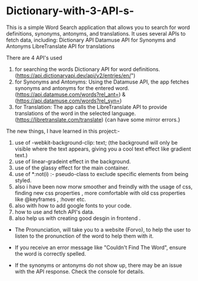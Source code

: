 # Dictionary-with-3-API-s-
This is a simple Word Search application that allows you to search for word definitions, synonyms, antonyms, and translations. It uses several APIs to fetch data, including:
Dictionary API
Datamuse API for Synonyms and Antonyms
LibreTranslate API for translations 

There are 4 API's used 
1) for searching the words Dictionary API for word definitions. (https://api.dictionaryapi.dev/api/v2/entries/en/")
2) for Synonyms and Antonyms: Using the Datamuse API, the app fetches synonyms and antonyms for the entered word. (https://api.datamuse.com/words?rel_ant=) & (https://api.datamuse.com/words?rel_syn=)
3) for Translation: The app calls the LibreTranslate API to provide translations of the word in the selected language. (https://libretranslate.com/translate) {can have some mirror errors.}

The new things, I have learned in this project:-
1) use of  -webkit-background-clip: text; (the background will only be visible where the text appears, giving you a cool text effect like gradient text.)
2) use of linear-gradeint effect in the background.
3) use of the glassy effect for the main container.
4) use of *:not(i) :- pseudo-class to exclude specific elements from being styled.
5) also i have been now morw smoother and freindly with the usage of css, finding new css properties , more comfortable with old css properties like  @keyframes , :hover etc.
6) also with how to add google fonts to your code.
7) how to use and fetch API's data.
8) also help us with creating good desgin in frontend .

* The Pronunciation, will take you to a website (Forvo), to help the user to listen to the pronunction of the word to help them with it.

* If you receive an error message like "Couldn't Find The Word", ensure the word is correctly spelled.
* If the synonyms or antonyms do not show up, there may be an issue with the API response. Check the console for details.



